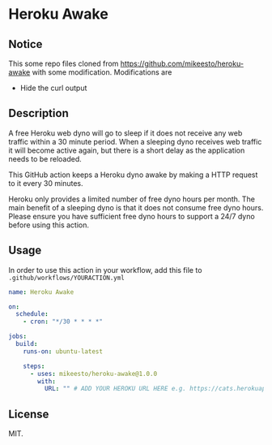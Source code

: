 # Heroku Awake

## Notice
This some repo files cloned from https://github.com/mikeesto/heroku-awake with some modification.
Modifications are
- Hide the curl output

## Description
A free Heroku web dyno will go to sleep if it does not receive any web traffic within a 30 minute period. When a sleeping dyno receives web traffic it will become active again, but there is a short delay as the application needs to be reloaded.

This GitHub action keeps a Heroku dyno awake by making a HTTP request to it every 30 minutes.

Heroku only provides a limited number of free dyno hours per month. The main benefit of a sleeping dyno is that it does not consume free dyno hours. Please ensure you have sufficient free dyno hours to support a 24/7 dyno before using this action.

## Usage

In order to use this action in your workflow, add this file to `.github/workflows/YOURACTION.yml`

```yml
name: Heroku Awake

on:
  schedule:
    - cron: "*/30 * * * *"

jobs:
  build:
    runs-on: ubuntu-latest

    steps:
      - uses: mikeesto/heroku-awake@1.0.0
        with:
          URL: "" # ADD YOUR HEROKU URL HERE e.g. https://cats.herokuapp.com
```

## License

MIT.
